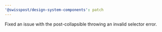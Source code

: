```yaml
---
'@swisspost/design-system-components': patch
---
```


Fixed an issue with the post-collapsible throwing an invalid selector error.
